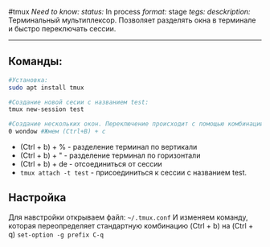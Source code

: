 #tmux
*Need to know:*
*status:* In process
*format:* stage
*tegs:*
*desckription:* Терминальный мультиплексор. Позволяет разделять окна в терминале и быстро переключать сессии.


---
## Команды:
```bash
#Установка:
sudo apt install tmux

#Создание новой сесии с названием test:
tmux new-session test 

#Создание нескольких окон. Переключение происходит с помощью комбинации (Ctrl+B) + 0(1)
0 wondow #Жмем (Ctrl+B) + c
```
- (Ctrl + b) + % - разделение терминал по вертикали
- (Ctrl + b) + " - разделение терминал по горизонтали
- (Ctrl + b) + de - отсоединиться от сессии
- `tmux attach -t test` - присоединиться к сессии с названием test.

## Настройка
Для навстройки открываем файл:
`~/.tmux.conf`
И изменяем команду, которая переопределяет стандартную комбинацию (Ctrl + b) на (Ctrl + q)
`set-option -g prefix C-q`